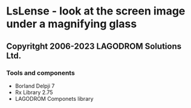 # LsLense - look at the screen image under a magnifying glass
## Copyritght 2006-2023 LAGODROM Solutions Ltd.

### Tools and components
* Borland Delpji 7
* Rx Library 2.75
* LAGODROM Componets library
